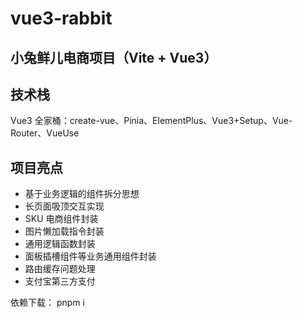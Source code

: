 # vue3-rabbit

## 小兔鲜儿电商项目（Vite + Vue3）

## 技术栈

Vue3 全家桶：create-vue、Pinia、ElementPlus、Vue3+Setup、Vue-Router、VueUse

## 项目亮点

- 基于业务逻辑的组件拆分思想
- 长页面吸顶交互实现
- SKU 电商组件封装
- 图片懒加载指令封装
- 通用逻辑函数封装
- 面板插槽组件等业务通用组件封装
- 路由缓存问题处理
- 支付宝第三方支付

依赖下载：
pnpm i
